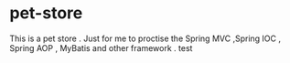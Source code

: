 # pet-store

This is a pet store . Just for me to proctise the Spring MVC ,Spring IOC , Spring AOP , MyBatis and other framework .
test
